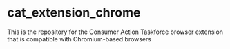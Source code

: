 # cat_extension_chrome
This is the repository for the Consumer Action Taskforce browser extension that is compatible with Chromium-based browsers
